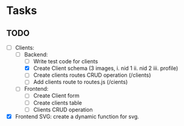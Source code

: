 # Tasks

## TODO

- [ ] Clients:
    - [ ] Backend: 
        - [ ] Write test code for clients
        - [X] Create Client schema (3 images, i. nid 1 ii. nid 2 iii. profile)
        - [ ] Create clients routes CRUD operation (/clients)
        - [ ] Add clients route to routes.js (/cients)
    - [ ] Frontend:
        - [ ] Create Client form
        - [ ] Create clients table
        - [ ] Clients CRUD operation
- [x] Frontend SVG: create a dynamic function for svg.
